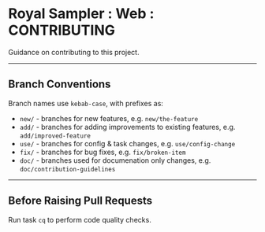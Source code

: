 # Royal Sampler : Web : CONTRIBUTING

Guidance on contributing to this project.

---
## Branch Conventions

Branch names use `kebab-case`, with prefixes as:
- `new/` - branches for new features, e.g. `new/the-feature`
- `add/` - branches for adding improvements to existing features, e.g. `add/improved-feature`
- `use/` - branches for config & task changes, e.g. `use/config-change`
- `fix/` - branches for bug fixes, e.g. `fix/broken-item`
- `doc/` - branches used for documenation only changes, e.g. `doc/contribution-guidelines`

---
## Before Raising Pull Requests

Run task `cq` to perform code quality checks.

